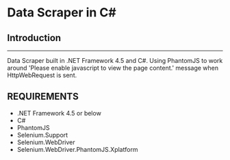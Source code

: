 # Data Scraper in C#

## Introduction
------------

Data Scraper built in .NET Framework 4.5 and C#. Using PhantomJS to work around 'Please enable javascript to view the page content.' message when HttpWebRequest is sent.

## REQUIREMENTS
- .NET Framework 4.5 or below
- C#
- PhantomJS
- Selenium.Support
- Selenium.WebDriver
- Selenium.WebDriver.PhantomJS.Xplatform
